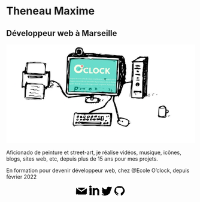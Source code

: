 # Theneau Maxime
## Développeur web à Marseille
![fond Github Theneau Maxime](./images/fond.png "fond github Theneau Maxime")

Aficionado de peinture et street-art, je réalise vidéos, musique, icônes, blogs, sites web,
etc, depuis plus de 15 ans pour mes projets.

En formation pour devenir développeur web, chez @Ecole O’clock, depuis février 2022

<p align="center">
  <a href="mailto:theneau.maxime@gmail.com" target="blank"><img  src="images/github/email.svg" alt="maximethe" height="30" width="30" /></a>
  <a href="https://linkedin.com/in/theneau maxime" target="blank"><img src="images/github/linkedin.svg" alt="maximethe" height="30" width="30" /></a>
  <a href="https://twitter.com/maximethe" target="blank"><img src="images/github/twitter.svg" alt="maximethe" height="30" width="30" /></a>
<a href="mailto:maxime.t@maximemotivationplusplus.fr" target="blank"><img  src="images/github/github.svg" alt="theneau maxime" height="30" width="30" /></a>
</p>
